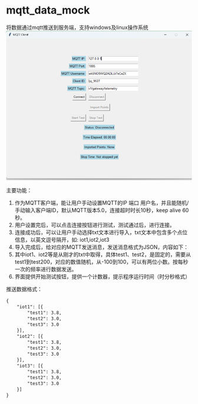 # mqtt_data_mock
将数据通过mqtt推送到服务端，支持windows及linux操作系统
![alt text](image.png)

主要功能：
1. 作为MQTT客户端，能让用户手动设置MQTT的IP 端口 用户名，并且能随机/手动输入客户端ID，默认MQTT版本5.0，连接超时时长10秒，keep alive 60秒。 
2. 用户设置完后，可以点击连接按钮进行测试，测试通过后，进行连接。 
3. 连接成功后，可以让用户手动选择txt文本进行导入，txt文本中包含多个点位信息，以英文逗号隔开，如: iot1,iot2,iot3 
4. 导入完成后，给对应的MQTT发送消息，发送消息格式为JSON，内容如下：
5. 其中iot1、iot2等是从刚才的txt中取得，具体test1、test2，是固定的，需要从test1到test200，对应的数值随机，从-100到100，可以有两位小数。按每秒一次的频率进行数据发送。 
6. 界面提供开始测试按钮，提供一个计数器，提示程序运行时间（时分秒格式） 

推送数据格式：

```
{
	"iot1": [{
		"test1": 3.8,
		"test2": 3.0,
		"test3": 3.0
	}],
	"iot2": [{
		"test1": 3.8,
		"test2": 3.0,
		"test3": 3.0
	}],
	"iot3": [{
		"test1": 3.8,
		"test2": 3.0,
		"test3": 3.0
	}]
}
```

